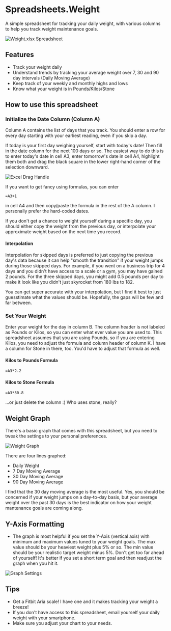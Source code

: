 Spreadsheets.Weight
===================
A simple spreadsheet for tracking your daily weight, with various columns to help you track weight maintenance goals.

![Weight.xlsx Spreadsheet](https://raw.github.com/ernesthwang/Spreadsheets.Weight/master/doc/images/WeightSpreadsheet.png "Weight.xlsx Excel Spreadsheet")

## Features
* Track your weight daily
* Understand trends by tracking your average weight over 7, 30 and 90 day intervals (Daily Moving Average)
* Keep track of your weekly and monthly highs and lows
* Know what your weight is in Pounds/Kilos/Stone

## How to use this spreadsheet

### Initialize the Date Column (Column A)
Column A contains the list of days that you track.  You should enter a row for every day starting with your earliest reading, even if you skip a day.

If today is your first day weighing yourself, start with today's date!  Then fill in the date column for the next 100 days or so.  The easiest way to do this is to enter today's date in cell A3, enter tomorrow's date in cell A4, highlight them both and drag the black square in the lower right-hand corner of the selection downward.

![Excel Drag Handle](https://raw.github.com/ernesthwang/Spreadsheets.Weight/master/doc/images/ExcelCellDragHandle.png "Excel Drag Handle")

If you want to get fancy using formulas, you can enter 
```
=A3+1
```
in cell A4 and then copy/paste the formula in the rest of the A column.  I personally prefer the hard-coded dates.

If you don't get a chance to weight yourself during a specific day, you should either copy the weight from the previous day, or interpolate your approximate weight based on the next time you record.

#### Interpolation
Interpolation for skipped days is preferred to just copying the previous day's data because it can help "smooth the transition" if your weight jumps during those skipped days.  For example, if you went on a business trip for 4 days and you didn't have access to a scale or a gym, you may have gained 2 pounds.  For the three skipped days, you might add 0.5 pounds per day to make it look like you didn't just skyrocket from 180 lbs to 182.

You can get super accurate with your interpolation, but I find it best to just guesstimate what the values should be.  Hopefully, the gaps will be few and far between.

### Set Your Weight
Enter your weight for the day in column B.  The column header is not labeled as Pounds or Kilos, so you can enter what ever value you are used to.  This spreadsheet assumes that you are using Pounds, so if you are entering Kilos, you need to adjust the formula and column header of column K.  I have a column for Stone in there, too.  You'd have to adjust that formula as well.

#### Kilos to Pounds Formula
```
=A3*2.2
```

#### Kilos to Stone Formula
```
=A3*30.8
```
...or just delete the column :)  Who uses stone, really?

## Weight Graph
There's a basic graph that comes with this spreadsheet, but you need to tweak the settings to your personal preferences.

![Weight Graph](https://raw.github.com/ernesthwang/Spreadsheets.Weight/master/doc/images/GraphExample.png "Weight Graph")

There are four lines graphed:
* Daily Weight
* 7 Day Moving Average
* 30 Day Moving Average
* 90 Day Moving Average

I find that the 30 day moving average is the most useful.  Yes, you should be concerned if your weight jumps on a day-to-day basis, but your average weight over the past 30 days is the best indicator on how your weight mantenance goals are coming along.

## Y-Axis Formatting
* The graph is most helpful if you set the Y-Axis (vertical axis) with minimum and maximum values tuned to your weight goals.  The max value should be your heaviest weight plus 5% or so.  The min value should be your realistic target weight minus 5%.  Don't get too far ahead of yourself!  It's better if you set a short term goal and then readjust the graph when you hit it.

![Graph Settings](https://raw.github.com/ernesthwang/Spreadsheets.Weight/master/doc/images/GraphAxisSettings.png "Graph Settings")


## Tips
* Get a Fitbit Aria scale!  I have one and it makes tracking your weight a breeze!
* If you don't have access to this spreadsheet, email yourself your daily weight with your smartphone.
* Make sure you adjust your chart to your needs.